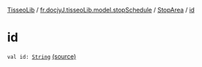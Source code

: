 [TisseoLib](../../index.md) / [fr.docjyJ.tisseoLib.model.stopSchedule](../index.md) / [StopArea](index.md) / [id](./id.md)

# id

`val id: `[`String`](https://kotlinlang.org/api/latest/jvm/stdlib/kotlin/-string/index.html) [(source)](https://github.com/docjyJ/TisseoLib/tree/master/src/main/kotlin/fr/docjyJ/tisseoLib/model/stopSchedule/StopArea.kt#L12)